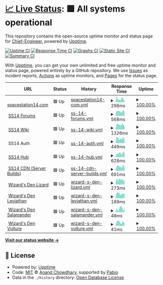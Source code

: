 # [📈 Live Status](https://Chief-Engineer.github.io/SS14-Uptime): <!--live status--> **🟩 All systems operational**

This repository contains the open-source uptime monitor and status page for [Chief-Engineer](https://Chief-Engineer.github.io/SS14-Uptime), powered by [Upptime](https://github.com/upptime/upptime).

[![Uptime CI](https://github.com/Chief-Engineer/SS14-Uptime/workflows/Uptime%20CI/badge.svg)](https://github.com/Chief-Engineer/SS14-Uptime/actions?query=workflow%3A%22Uptime+CI%22)
[![Response Time CI](https://github.com/Chief-Engineer/SS14-Uptime/workflows/Response%20Time%20CI/badge.svg)](https://github.com/Chief-Engineer/SS14-Uptime/actions?query=workflow%3A%22Response+Time+CI%22)
[![Graphs CI](https://github.com/Chief-Engineer/SS14-Uptime/workflows/Graphs%20CI/badge.svg)](https://github.com/Chief-Engineer/SS14-Uptime/actions?query=workflow%3A%22Graphs+CI%22)
[![Static Site CI](https://github.com/Chief-Engineer/SS14-Uptime/workflows/Static%20Site%20CI/badge.svg)](https://github.com/Chief-Engineer/SS14-Uptime/actions?query=workflow%3A%22Static+Site+CI%22)
[![Summary CI](https://github.com/Chief-Engineer/SS14-Uptime/workflows/Summary%20CI/badge.svg)](https://github.com/Chief-Engineer/SS14-Uptime/actions?query=workflow%3A%22Summary+CI%22)

With [Upptime](https://upptime.js.org), you can get your own unlimited and free uptime monitor and status page, powered entirely by a GitHub repository. We use [Issues](https://github.com/Chief-Engineer/SS14-Uptime/issues) as incident reports, [Actions](https://github.com/Chief-Engineer/SS14-Uptime/actions) as uptime monitors, and [Pages](https://Chief-Engineer.github.io/SS14-Uptime) for the status page.

<!--start: status pages-->
<!-- This summary is generated by Upptime (https://github.com/upptime/upptime) -->
<!-- Do not edit this manually, your changes will be overwritten -->
<!-- prettier-ignore -->
| URL | Status | History | Response Time | Uptime |
| --- | ------ | ------- | ------------- | ------ |
| <img alt="" src="https://icons.duckduckgo.com/ip3/spacestation14.com.ico" height="13"> [spacestation14.com](https://spacestation14.com/) | 🟩 Up | [spacestation14-com.yml](https://github.com/Chief-Engineer/SS14-Uptime/commits/HEAD/history/spacestation14-com.yml) | <details><summary><img alt="Response time graph" src="./graphs/spacestation14-com/response-time-week.png" height="20"> 298ms</summary><br><a href="https://Chief-Engineer.github.io/SS14-Uptime/history/spacestation14-com"><img alt="Response time 165" src="https://img.shields.io/endpoint?url=https%3A%2F%2Fraw.githubusercontent.com%2FChief-Engineer%2FSS14-Uptime%2FHEAD%2Fapi%2Fspacestation14-com%2Fresponse-time.json"></a><br><a href="https://Chief-Engineer.github.io/SS14-Uptime/history/spacestation14-com"><img alt="24-hour response time 142" src="https://img.shields.io/endpoint?url=https%3A%2F%2Fraw.githubusercontent.com%2FChief-Engineer%2FSS14-Uptime%2FHEAD%2Fapi%2Fspacestation14-com%2Fresponse-time-day.json"></a><br><a href="https://Chief-Engineer.github.io/SS14-Uptime/history/spacestation14-com"><img alt="7-day response time 298" src="https://img.shields.io/endpoint?url=https%3A%2F%2Fraw.githubusercontent.com%2FChief-Engineer%2FSS14-Uptime%2FHEAD%2Fapi%2Fspacestation14-com%2Fresponse-time-week.json"></a><br><a href="https://Chief-Engineer.github.io/SS14-Uptime/history/spacestation14-com"><img alt="30-day response time 242" src="https://img.shields.io/endpoint?url=https%3A%2F%2Fraw.githubusercontent.com%2FChief-Engineer%2FSS14-Uptime%2FHEAD%2Fapi%2Fspacestation14-com%2Fresponse-time-month.json"></a><br><a href="https://Chief-Engineer.github.io/SS14-Uptime/history/spacestation14-com"><img alt="1-year response time 171" src="https://img.shields.io/endpoint?url=https%3A%2F%2Fraw.githubusercontent.com%2FChief-Engineer%2FSS14-Uptime%2FHEAD%2Fapi%2Fspacestation14-com%2Fresponse-time-year.json"></a></details> | <details><summary><a href="https://Chief-Engineer.github.io/SS14-Uptime/history/spacestation14-com">100.00%</a></summary><a href="https://Chief-Engineer.github.io/SS14-Uptime/history/spacestation14-com"><img alt="All-time uptime 100.00%" src="https://img.shields.io/endpoint?url=https%3A%2F%2Fraw.githubusercontent.com%2FChief-Engineer%2FSS14-Uptime%2FHEAD%2Fapi%2Fspacestation14-com%2Fuptime.json"></a><br><a href="https://Chief-Engineer.github.io/SS14-Uptime/history/spacestation14-com"><img alt="24-hour uptime 100.00%" src="https://img.shields.io/endpoint?url=https%3A%2F%2Fraw.githubusercontent.com%2FChief-Engineer%2FSS14-Uptime%2FHEAD%2Fapi%2Fspacestation14-com%2Fuptime-day.json"></a><br><a href="https://Chief-Engineer.github.io/SS14-Uptime/history/spacestation14-com"><img alt="7-day uptime 100.00%" src="https://img.shields.io/endpoint?url=https%3A%2F%2Fraw.githubusercontent.com%2FChief-Engineer%2FSS14-Uptime%2FHEAD%2Fapi%2Fspacestation14-com%2Fuptime-week.json"></a><br><a href="https://Chief-Engineer.github.io/SS14-Uptime/history/spacestation14-com"><img alt="30-day uptime 100.00%" src="https://img.shields.io/endpoint?url=https%3A%2F%2Fraw.githubusercontent.com%2FChief-Engineer%2FSS14-Uptime%2FHEAD%2Fapi%2Fspacestation14-com%2Fuptime-month.json"></a><br><a href="https://Chief-Engineer.github.io/SS14-Uptime/history/spacestation14-com"><img alt="1-year uptime 100.00%" src="https://img.shields.io/endpoint?url=https%3A%2F%2Fraw.githubusercontent.com%2FChief-Engineer%2FSS14-Uptime%2FHEAD%2Fapi%2Fspacestation14-com%2Fuptime-year.json"></a></details>
| <img alt="" src="https://icons.duckduckgo.com/ip3/forum.spacestation14.com.ico" height="13"> [SS14 Forums](https://forum.spacestation14.com/) | 🟩 Up | [ss-14-forums.yml](https://github.com/Chief-Engineer/SS14-Uptime/commits/HEAD/history/ss-14-forums.yml) | <details><summary><img alt="Response time graph" src="./graphs/ss-14-forums/response-time-week.png" height="20"> 568ms</summary><br><a href="https://Chief-Engineer.github.io/SS14-Uptime/history/ss-14-forums"><img alt="Response time 655" src="https://img.shields.io/endpoint?url=https%3A%2F%2Fraw.githubusercontent.com%2FChief-Engineer%2FSS14-Uptime%2FHEAD%2Fapi%2Fss-14-forums%2Fresponse-time.json"></a><br><a href="https://Chief-Engineer.github.io/SS14-Uptime/history/ss-14-forums"><img alt="24-hour response time 498" src="https://img.shields.io/endpoint?url=https%3A%2F%2Fraw.githubusercontent.com%2FChief-Engineer%2FSS14-Uptime%2FHEAD%2Fapi%2Fss-14-forums%2Fresponse-time-day.json"></a><br><a href="https://Chief-Engineer.github.io/SS14-Uptime/history/ss-14-forums"><img alt="7-day response time 568" src="https://img.shields.io/endpoint?url=https%3A%2F%2Fraw.githubusercontent.com%2FChief-Engineer%2FSS14-Uptime%2FHEAD%2Fapi%2Fss-14-forums%2Fresponse-time-week.json"></a><br><a href="https://Chief-Engineer.github.io/SS14-Uptime/history/ss-14-forums"><img alt="30-day response time 1226" src="https://img.shields.io/endpoint?url=https%3A%2F%2Fraw.githubusercontent.com%2FChief-Engineer%2FSS14-Uptime%2FHEAD%2Fapi%2Fss-14-forums%2Fresponse-time-month.json"></a><br><a href="https://Chief-Engineer.github.io/SS14-Uptime/history/ss-14-forums"><img alt="1-year response time 642" src="https://img.shields.io/endpoint?url=https%3A%2F%2Fraw.githubusercontent.com%2FChief-Engineer%2FSS14-Uptime%2FHEAD%2Fapi%2Fss-14-forums%2Fresponse-time-year.json"></a></details> | <details><summary><a href="https://Chief-Engineer.github.io/SS14-Uptime/history/ss-14-forums">100.00%</a></summary><a href="https://Chief-Engineer.github.io/SS14-Uptime/history/ss-14-forums"><img alt="All-time uptime 99.74%" src="https://img.shields.io/endpoint?url=https%3A%2F%2Fraw.githubusercontent.com%2FChief-Engineer%2FSS14-Uptime%2FHEAD%2Fapi%2Fss-14-forums%2Fuptime.json"></a><br><a href="https://Chief-Engineer.github.io/SS14-Uptime/history/ss-14-forums"><img alt="24-hour uptime 100.00%" src="https://img.shields.io/endpoint?url=https%3A%2F%2Fraw.githubusercontent.com%2FChief-Engineer%2FSS14-Uptime%2FHEAD%2Fapi%2Fss-14-forums%2Fuptime-day.json"></a><br><a href="https://Chief-Engineer.github.io/SS14-Uptime/history/ss-14-forums"><img alt="7-day uptime 100.00%" src="https://img.shields.io/endpoint?url=https%3A%2F%2Fraw.githubusercontent.com%2FChief-Engineer%2FSS14-Uptime%2FHEAD%2Fapi%2Fss-14-forums%2Fuptime-week.json"></a><br><a href="https://Chief-Engineer.github.io/SS14-Uptime/history/ss-14-forums"><img alt="30-day uptime 100.00%" src="https://img.shields.io/endpoint?url=https%3A%2F%2Fraw.githubusercontent.com%2FChief-Engineer%2FSS14-Uptime%2FHEAD%2Fapi%2Fss-14-forums%2Fuptime-month.json"></a><br><a href="https://Chief-Engineer.github.io/SS14-Uptime/history/ss-14-forums"><img alt="1-year uptime 99.77%" src="https://img.shields.io/endpoint?url=https%3A%2F%2Fraw.githubusercontent.com%2FChief-Engineer%2FSS14-Uptime%2FHEAD%2Fapi%2Fss-14-forums%2Fuptime-year.json"></a></details>
| <img alt="" src="https://icons.duckduckgo.com/ip3/wiki.spacestation14.io.ico" height="13"> [SS14 Wiki](https://wiki.spacestation14.io/) | 🟩 Up | [ss-14-wiki.yml](https://github.com/Chief-Engineer/SS14-Uptime/commits/HEAD/history/ss-14-wiki.yml) | <details><summary><img alt="Response time graph" src="./graphs/ss-14-wiki/response-time-week.png" height="20"> 1326ms</summary><br><a href="https://Chief-Engineer.github.io/SS14-Uptime/history/ss-14-wiki"><img alt="Response time 1257" src="https://img.shields.io/endpoint?url=https%3A%2F%2Fraw.githubusercontent.com%2FChief-Engineer%2FSS14-Uptime%2FHEAD%2Fapi%2Fss-14-wiki%2Fresponse-time.json"></a><br><a href="https://Chief-Engineer.github.io/SS14-Uptime/history/ss-14-wiki"><img alt="24-hour response time 1077" src="https://img.shields.io/endpoint?url=https%3A%2F%2Fraw.githubusercontent.com%2FChief-Engineer%2FSS14-Uptime%2FHEAD%2Fapi%2Fss-14-wiki%2Fresponse-time-day.json"></a><br><a href="https://Chief-Engineer.github.io/SS14-Uptime/history/ss-14-wiki"><img alt="7-day response time 1326" src="https://img.shields.io/endpoint?url=https%3A%2F%2Fraw.githubusercontent.com%2FChief-Engineer%2FSS14-Uptime%2FHEAD%2Fapi%2Fss-14-wiki%2Fresponse-time-week.json"></a><br><a href="https://Chief-Engineer.github.io/SS14-Uptime/history/ss-14-wiki"><img alt="30-day response time 1302" src="https://img.shields.io/endpoint?url=https%3A%2F%2Fraw.githubusercontent.com%2FChief-Engineer%2FSS14-Uptime%2FHEAD%2Fapi%2Fss-14-wiki%2Fresponse-time-month.json"></a><br><a href="https://Chief-Engineer.github.io/SS14-Uptime/history/ss-14-wiki"><img alt="1-year response time 1366" src="https://img.shields.io/endpoint?url=https%3A%2F%2Fraw.githubusercontent.com%2FChief-Engineer%2FSS14-Uptime%2FHEAD%2Fapi%2Fss-14-wiki%2Fresponse-time-year.json"></a></details> | <details><summary><a href="https://Chief-Engineer.github.io/SS14-Uptime/history/ss-14-wiki">100.00%</a></summary><a href="https://Chief-Engineer.github.io/SS14-Uptime/history/ss-14-wiki"><img alt="All-time uptime 99.28%" src="https://img.shields.io/endpoint?url=https%3A%2F%2Fraw.githubusercontent.com%2FChief-Engineer%2FSS14-Uptime%2FHEAD%2Fapi%2Fss-14-wiki%2Fuptime.json"></a><br><a href="https://Chief-Engineer.github.io/SS14-Uptime/history/ss-14-wiki"><img alt="24-hour uptime 100.00%" src="https://img.shields.io/endpoint?url=https%3A%2F%2Fraw.githubusercontent.com%2FChief-Engineer%2FSS14-Uptime%2FHEAD%2Fapi%2Fss-14-wiki%2Fuptime-day.json"></a><br><a href="https://Chief-Engineer.github.io/SS14-Uptime/history/ss-14-wiki"><img alt="7-day uptime 100.00%" src="https://img.shields.io/endpoint?url=https%3A%2F%2Fraw.githubusercontent.com%2FChief-Engineer%2FSS14-Uptime%2FHEAD%2Fapi%2Fss-14-wiki%2Fuptime-week.json"></a><br><a href="https://Chief-Engineer.github.io/SS14-Uptime/history/ss-14-wiki"><img alt="30-day uptime 100.00%" src="https://img.shields.io/endpoint?url=https%3A%2F%2Fraw.githubusercontent.com%2FChief-Engineer%2FSS14-Uptime%2FHEAD%2Fapi%2Fss-14-wiki%2Fuptime-month.json"></a><br><a href="https://Chief-Engineer.github.io/SS14-Uptime/history/ss-14-wiki"><img alt="1-year uptime 99.89%" src="https://img.shields.io/endpoint?url=https%3A%2F%2Fraw.githubusercontent.com%2FChief-Engineer%2FSS14-Uptime%2FHEAD%2Fapi%2Fss-14-wiki%2Fuptime-year.json"></a></details>
| <img alt="" src="https://icons.duckduckgo.com/ip3/auth.spacestation14.com.ico" height="13"> SS14 Auth | 🟩 Up | [ss-14-auth.yml](https://github.com/Chief-Engineer/SS14-Uptime/commits/HEAD/history/ss-14-auth.yml) | <details><summary><img alt="Response time graph" src="./graphs/ss-14-auth/response-time-week.png" height="20"> 449ms</summary><br><a href="https://Chief-Engineer.github.io/SS14-Uptime/history/ss-14-auth"><img alt="Response time 761" src="https://img.shields.io/endpoint?url=https%3A%2F%2Fraw.githubusercontent.com%2FChief-Engineer%2FSS14-Uptime%2FHEAD%2Fapi%2Fss-14-auth%2Fresponse-time.json"></a><br><a href="https://Chief-Engineer.github.io/SS14-Uptime/history/ss-14-auth"><img alt="24-hour response time 338" src="https://img.shields.io/endpoint?url=https%3A%2F%2Fraw.githubusercontent.com%2FChief-Engineer%2FSS14-Uptime%2FHEAD%2Fapi%2Fss-14-auth%2Fresponse-time-day.json"></a><br><a href="https://Chief-Engineer.github.io/SS14-Uptime/history/ss-14-auth"><img alt="7-day response time 449" src="https://img.shields.io/endpoint?url=https%3A%2F%2Fraw.githubusercontent.com%2FChief-Engineer%2FSS14-Uptime%2FHEAD%2Fapi%2Fss-14-auth%2Fresponse-time-week.json"></a><br><a href="https://Chief-Engineer.github.io/SS14-Uptime/history/ss-14-auth"><img alt="30-day response time 465" src="https://img.shields.io/endpoint?url=https%3A%2F%2Fraw.githubusercontent.com%2FChief-Engineer%2FSS14-Uptime%2FHEAD%2Fapi%2Fss-14-auth%2Fresponse-time-month.json"></a><br><a href="https://Chief-Engineer.github.io/SS14-Uptime/history/ss-14-auth"><img alt="1-year response time 800" src="https://img.shields.io/endpoint?url=https%3A%2F%2Fraw.githubusercontent.com%2FChief-Engineer%2FSS14-Uptime%2FHEAD%2Fapi%2Fss-14-auth%2Fresponse-time-year.json"></a></details> | <details><summary><a href="https://Chief-Engineer.github.io/SS14-Uptime/history/ss-14-auth">100.00%</a></summary><a href="https://Chief-Engineer.github.io/SS14-Uptime/history/ss-14-auth"><img alt="All-time uptime 99.89%" src="https://img.shields.io/endpoint?url=https%3A%2F%2Fraw.githubusercontent.com%2FChief-Engineer%2FSS14-Uptime%2FHEAD%2Fapi%2Fss-14-auth%2Fuptime.json"></a><br><a href="https://Chief-Engineer.github.io/SS14-Uptime/history/ss-14-auth"><img alt="24-hour uptime 100.00%" src="https://img.shields.io/endpoint?url=https%3A%2F%2Fraw.githubusercontent.com%2FChief-Engineer%2FSS14-Uptime%2FHEAD%2Fapi%2Fss-14-auth%2Fuptime-day.json"></a><br><a href="https://Chief-Engineer.github.io/SS14-Uptime/history/ss-14-auth"><img alt="7-day uptime 100.00%" src="https://img.shields.io/endpoint?url=https%3A%2F%2Fraw.githubusercontent.com%2FChief-Engineer%2FSS14-Uptime%2FHEAD%2Fapi%2Fss-14-auth%2Fuptime-week.json"></a><br><a href="https://Chief-Engineer.github.io/SS14-Uptime/history/ss-14-auth"><img alt="30-day uptime 100.00%" src="https://img.shields.io/endpoint?url=https%3A%2F%2Fraw.githubusercontent.com%2FChief-Engineer%2FSS14-Uptime%2FHEAD%2Fapi%2Fss-14-auth%2Fuptime-month.json"></a><br><a href="https://Chief-Engineer.github.io/SS14-Uptime/history/ss-14-auth"><img alt="1-year uptime 99.94%" src="https://img.shields.io/endpoint?url=https%3A%2F%2Fraw.githubusercontent.com%2FChief-Engineer%2FSS14-Uptime%2FHEAD%2Fapi%2Fss-14-auth%2Fuptime-year.json"></a></details>
| <img alt="" src="https://icons.duckduckgo.com/ip3/hub.spacestation14.com.ico" height="13"> [SS14 Hub](https://hub.spacestation14.com/api/servers) | 🟩 Up | [ss-14-hub.yml](https://github.com/Chief-Engineer/SS14-Uptime/commits/HEAD/history/ss-14-hub.yml) | <details><summary><img alt="Response time graph" src="./graphs/ss-14-hub/response-time-week.png" height="20"> 628ms</summary><br><a href="https://Chief-Engineer.github.io/SS14-Uptime/history/ss-14-hub"><img alt="Response time 1151" src="https://img.shields.io/endpoint?url=https%3A%2F%2Fraw.githubusercontent.com%2FChief-Engineer%2FSS14-Uptime%2FHEAD%2Fapi%2Fss-14-hub%2Fresponse-time.json"></a><br><a href="https://Chief-Engineer.github.io/SS14-Uptime/history/ss-14-hub"><img alt="24-hour response time 621" src="https://img.shields.io/endpoint?url=https%3A%2F%2Fraw.githubusercontent.com%2FChief-Engineer%2FSS14-Uptime%2FHEAD%2Fapi%2Fss-14-hub%2Fresponse-time-day.json"></a><br><a href="https://Chief-Engineer.github.io/SS14-Uptime/history/ss-14-hub"><img alt="7-day response time 628" src="https://img.shields.io/endpoint?url=https%3A%2F%2Fraw.githubusercontent.com%2FChief-Engineer%2FSS14-Uptime%2FHEAD%2Fapi%2Fss-14-hub%2Fresponse-time-week.json"></a><br><a href="https://Chief-Engineer.github.io/SS14-Uptime/history/ss-14-hub"><img alt="30-day response time 654" src="https://img.shields.io/endpoint?url=https%3A%2F%2Fraw.githubusercontent.com%2FChief-Engineer%2FSS14-Uptime%2FHEAD%2Fapi%2Fss-14-hub%2Fresponse-time-month.json"></a><br><a href="https://Chief-Engineer.github.io/SS14-Uptime/history/ss-14-hub"><img alt="1-year response time 1262" src="https://img.shields.io/endpoint?url=https%3A%2F%2Fraw.githubusercontent.com%2FChief-Engineer%2FSS14-Uptime%2FHEAD%2Fapi%2Fss-14-hub%2Fresponse-time-year.json"></a></details> | <details><summary><a href="https://Chief-Engineer.github.io/SS14-Uptime/history/ss-14-hub">100.00%</a></summary><a href="https://Chief-Engineer.github.io/SS14-Uptime/history/ss-14-hub"><img alt="All-time uptime 99.88%" src="https://img.shields.io/endpoint?url=https%3A%2F%2Fraw.githubusercontent.com%2FChief-Engineer%2FSS14-Uptime%2FHEAD%2Fapi%2Fss-14-hub%2Fuptime.json"></a><br><a href="https://Chief-Engineer.github.io/SS14-Uptime/history/ss-14-hub"><img alt="24-hour uptime 100.00%" src="https://img.shields.io/endpoint?url=https%3A%2F%2Fraw.githubusercontent.com%2FChief-Engineer%2FSS14-Uptime%2FHEAD%2Fapi%2Fss-14-hub%2Fuptime-day.json"></a><br><a href="https://Chief-Engineer.github.io/SS14-Uptime/history/ss-14-hub"><img alt="7-day uptime 100.00%" src="https://img.shields.io/endpoint?url=https%3A%2F%2Fraw.githubusercontent.com%2FChief-Engineer%2FSS14-Uptime%2FHEAD%2Fapi%2Fss-14-hub%2Fuptime-week.json"></a><br><a href="https://Chief-Engineer.github.io/SS14-Uptime/history/ss-14-hub"><img alt="30-day uptime 100.00%" src="https://img.shields.io/endpoint?url=https%3A%2F%2Fraw.githubusercontent.com%2FChief-Engineer%2FSS14-Uptime%2FHEAD%2Fapi%2Fss-14-hub%2Fuptime-month.json"></a><br><a href="https://Chief-Engineer.github.io/SS14-Uptime/history/ss-14-hub"><img alt="1-year uptime 99.92%" src="https://img.shields.io/endpoint?url=https%3A%2F%2Fraw.githubusercontent.com%2FChief-Engineer%2FSS14-Uptime%2FHEAD%2Fapi%2Fss-14-hub%2Fuptime-year.json"></a></details>
| <img alt="" src="https://icons.duckduckgo.com/ip3/wizards.cdn.spacestation14.com.ico" height="13"> [SS14 CDN (Server Builds)](https://wizards.cdn.spacestation14.com/fork/wizards) | 🟩 Up | [ss-14-cdn-server-builds.yml](https://github.com/Chief-Engineer/SS14-Uptime/commits/HEAD/history/ss-14-cdn-server-builds.yml) | <details><summary><img alt="Response time graph" src="./graphs/ss-14-cdn-server-builds/response-time-week.png" height="20"> 691ms</summary><br><a href="https://Chief-Engineer.github.io/SS14-Uptime/history/ss-14-cdn-server-builds"><img alt="Response time 882" src="https://img.shields.io/endpoint?url=https%3A%2F%2Fraw.githubusercontent.com%2FChief-Engineer%2FSS14-Uptime%2FHEAD%2Fapi%2Fss-14-cdn-server-builds%2Fresponse-time.json"></a><br><a href="https://Chief-Engineer.github.io/SS14-Uptime/history/ss-14-cdn-server-builds"><img alt="24-hour response time 496" src="https://img.shields.io/endpoint?url=https%3A%2F%2Fraw.githubusercontent.com%2FChief-Engineer%2FSS14-Uptime%2FHEAD%2Fapi%2Fss-14-cdn-server-builds%2Fresponse-time-day.json"></a><br><a href="https://Chief-Engineer.github.io/SS14-Uptime/history/ss-14-cdn-server-builds"><img alt="7-day response time 691" src="https://img.shields.io/endpoint?url=https%3A%2F%2Fraw.githubusercontent.com%2FChief-Engineer%2FSS14-Uptime%2FHEAD%2Fapi%2Fss-14-cdn-server-builds%2Fresponse-time-week.json"></a><br><a href="https://Chief-Engineer.github.io/SS14-Uptime/history/ss-14-cdn-server-builds"><img alt="30-day response time 669" src="https://img.shields.io/endpoint?url=https%3A%2F%2Fraw.githubusercontent.com%2FChief-Engineer%2FSS14-Uptime%2FHEAD%2Fapi%2Fss-14-cdn-server-builds%2Fresponse-time-month.json"></a><br><a href="https://Chief-Engineer.github.io/SS14-Uptime/history/ss-14-cdn-server-builds"><img alt="1-year response time 988" src="https://img.shields.io/endpoint?url=https%3A%2F%2Fraw.githubusercontent.com%2FChief-Engineer%2FSS14-Uptime%2FHEAD%2Fapi%2Fss-14-cdn-server-builds%2Fresponse-time-year.json"></a></details> | <details><summary><a href="https://Chief-Engineer.github.io/SS14-Uptime/history/ss-14-cdn-server-builds">100.00%</a></summary><a href="https://Chief-Engineer.github.io/SS14-Uptime/history/ss-14-cdn-server-builds"><img alt="All-time uptime 99.59%" src="https://img.shields.io/endpoint?url=https%3A%2F%2Fraw.githubusercontent.com%2FChief-Engineer%2FSS14-Uptime%2FHEAD%2Fapi%2Fss-14-cdn-server-builds%2Fuptime.json"></a><br><a href="https://Chief-Engineer.github.io/SS14-Uptime/history/ss-14-cdn-server-builds"><img alt="24-hour uptime 100.00%" src="https://img.shields.io/endpoint?url=https%3A%2F%2Fraw.githubusercontent.com%2FChief-Engineer%2FSS14-Uptime%2FHEAD%2Fapi%2Fss-14-cdn-server-builds%2Fuptime-day.json"></a><br><a href="https://Chief-Engineer.github.io/SS14-Uptime/history/ss-14-cdn-server-builds"><img alt="7-day uptime 100.00%" src="https://img.shields.io/endpoint?url=https%3A%2F%2Fraw.githubusercontent.com%2FChief-Engineer%2FSS14-Uptime%2FHEAD%2Fapi%2Fss-14-cdn-server-builds%2Fuptime-week.json"></a><br><a href="https://Chief-Engineer.github.io/SS14-Uptime/history/ss-14-cdn-server-builds"><img alt="30-day uptime 100.00%" src="https://img.shields.io/endpoint?url=https%3A%2F%2Fraw.githubusercontent.com%2FChief-Engineer%2FSS14-Uptime%2FHEAD%2Fapi%2Fss-14-cdn-server-builds%2Fuptime-month.json"></a><br><a href="https://Chief-Engineer.github.io/SS14-Uptime/history/ss-14-cdn-server-builds"><img alt="1-year uptime 99.96%" src="https://img.shields.io/endpoint?url=https%3A%2F%2Fraw.githubusercontent.com%2FChief-Engineer%2FSS14-Uptime%2FHEAD%2Fapi%2Fss-14-cdn-server-builds%2Fuptime-year.json"></a></details>
| <img alt="" src="https://icons.duckduckgo.com/ip3/lizard.spacestation14.io.ico" height="13"> [Wizard's Den Lizard](https://lizard.spacestation14.io/server/status) | 🟩 Up | [wizard-s-den-lizard.yml](https://github.com/Chief-Engineer/SS14-Uptime/commits/HEAD/history/wizard-s-den-lizard.yml) | <details><summary><img alt="Response time graph" src="./graphs/wizard-s-den-lizard/response-time-week.png" height="20"> 273ms</summary><br><a href="https://Chief-Engineer.github.io/SS14-Uptime/history/wizard-s-den-lizard"><img alt="Response time 299" src="https://img.shields.io/endpoint?url=https%3A%2F%2Fraw.githubusercontent.com%2FChief-Engineer%2FSS14-Uptime%2FHEAD%2Fapi%2Fwizard-s-den-lizard%2Fresponse-time.json"></a><br><a href="https://Chief-Engineer.github.io/SS14-Uptime/history/wizard-s-den-lizard"><img alt="24-hour response time 238" src="https://img.shields.io/endpoint?url=https%3A%2F%2Fraw.githubusercontent.com%2FChief-Engineer%2FSS14-Uptime%2FHEAD%2Fapi%2Fwizard-s-den-lizard%2Fresponse-time-day.json"></a><br><a href="https://Chief-Engineer.github.io/SS14-Uptime/history/wizard-s-den-lizard"><img alt="7-day response time 273" src="https://img.shields.io/endpoint?url=https%3A%2F%2Fraw.githubusercontent.com%2FChief-Engineer%2FSS14-Uptime%2FHEAD%2Fapi%2Fwizard-s-den-lizard%2Fresponse-time-week.json"></a><br><a href="https://Chief-Engineer.github.io/SS14-Uptime/history/wizard-s-den-lizard"><img alt="30-day response time 275" src="https://img.shields.io/endpoint?url=https%3A%2F%2Fraw.githubusercontent.com%2FChief-Engineer%2FSS14-Uptime%2FHEAD%2Fapi%2Fwizard-s-den-lizard%2Fresponse-time-month.json"></a><br><a href="https://Chief-Engineer.github.io/SS14-Uptime/history/wizard-s-den-lizard"><img alt="1-year response time 298" src="https://img.shields.io/endpoint?url=https%3A%2F%2Fraw.githubusercontent.com%2FChief-Engineer%2FSS14-Uptime%2FHEAD%2Fapi%2Fwizard-s-den-lizard%2Fresponse-time-year.json"></a></details> | <details><summary><a href="https://Chief-Engineer.github.io/SS14-Uptime/history/wizard-s-den-lizard">100.00%</a></summary><a href="https://Chief-Engineer.github.io/SS14-Uptime/history/wizard-s-den-lizard"><img alt="All-time uptime 99.87%" src="https://img.shields.io/endpoint?url=https%3A%2F%2Fraw.githubusercontent.com%2FChief-Engineer%2FSS14-Uptime%2FHEAD%2Fapi%2Fwizard-s-den-lizard%2Fuptime.json"></a><br><a href="https://Chief-Engineer.github.io/SS14-Uptime/history/wizard-s-den-lizard"><img alt="24-hour uptime 100.00%" src="https://img.shields.io/endpoint?url=https%3A%2F%2Fraw.githubusercontent.com%2FChief-Engineer%2FSS14-Uptime%2FHEAD%2Fapi%2Fwizard-s-den-lizard%2Fuptime-day.json"></a><br><a href="https://Chief-Engineer.github.io/SS14-Uptime/history/wizard-s-den-lizard"><img alt="7-day uptime 100.00%" src="https://img.shields.io/endpoint?url=https%3A%2F%2Fraw.githubusercontent.com%2FChief-Engineer%2FSS14-Uptime%2FHEAD%2Fapi%2Fwizard-s-den-lizard%2Fuptime-week.json"></a><br><a href="https://Chief-Engineer.github.io/SS14-Uptime/history/wizard-s-den-lizard"><img alt="30-day uptime 100.00%" src="https://img.shields.io/endpoint?url=https%3A%2F%2Fraw.githubusercontent.com%2FChief-Engineer%2FSS14-Uptime%2FHEAD%2Fapi%2Fwizard-s-den-lizard%2Fuptime-month.json"></a><br><a href="https://Chief-Engineer.github.io/SS14-Uptime/history/wizard-s-den-lizard"><img alt="1-year uptime 99.95%" src="https://img.shields.io/endpoint?url=https%3A%2F%2Fraw.githubusercontent.com%2FChief-Engineer%2FSS14-Uptime%2FHEAD%2Fapi%2Fwizard-s-den-lizard%2Fuptime-year.json"></a></details>
| <img alt="" src="https://icons.duckduckgo.com/ip3/leviathan.spacestation14.com.ico" height="13"> [Wizard's Den Leviathan](https://leviathan.spacestation14.com/server/status) | 🟩 Up | [wizard-s-den-leviathan.yml](https://github.com/Chief-Engineer/SS14-Uptime/commits/HEAD/history/wizard-s-den-leviathan.yml) | <details><summary><img alt="Response time graph" src="./graphs/wizard-s-den-leviathan/response-time-week.png" height="20"> 189ms</summary><br><a href="https://Chief-Engineer.github.io/SS14-Uptime/history/wizard-s-den-leviathan"><img alt="Response time 176" src="https://img.shields.io/endpoint?url=https%3A%2F%2Fraw.githubusercontent.com%2FChief-Engineer%2FSS14-Uptime%2FHEAD%2Fapi%2Fwizard-s-den-leviathan%2Fresponse-time.json"></a><br><a href="https://Chief-Engineer.github.io/SS14-Uptime/history/wizard-s-den-leviathan"><img alt="24-hour response time 190" src="https://img.shields.io/endpoint?url=https%3A%2F%2Fraw.githubusercontent.com%2FChief-Engineer%2FSS14-Uptime%2FHEAD%2Fapi%2Fwizard-s-den-leviathan%2Fresponse-time-day.json"></a><br><a href="https://Chief-Engineer.github.io/SS14-Uptime/history/wizard-s-den-leviathan"><img alt="7-day response time 189" src="https://img.shields.io/endpoint?url=https%3A%2F%2Fraw.githubusercontent.com%2FChief-Engineer%2FSS14-Uptime%2FHEAD%2Fapi%2Fwizard-s-den-leviathan%2Fresponse-time-week.json"></a><br><a href="https://Chief-Engineer.github.io/SS14-Uptime/history/wizard-s-den-leviathan"><img alt="30-day response time 181" src="https://img.shields.io/endpoint?url=https%3A%2F%2Fraw.githubusercontent.com%2FChief-Engineer%2FSS14-Uptime%2FHEAD%2Fapi%2Fwizard-s-den-leviathan%2Fresponse-time-month.json"></a><br><a href="https://Chief-Engineer.github.io/SS14-Uptime/history/wizard-s-den-leviathan"><img alt="1-year response time 180" src="https://img.shields.io/endpoint?url=https%3A%2F%2Fraw.githubusercontent.com%2FChief-Engineer%2FSS14-Uptime%2FHEAD%2Fapi%2Fwizard-s-den-leviathan%2Fresponse-time-year.json"></a></details> | <details><summary><a href="https://Chief-Engineer.github.io/SS14-Uptime/history/wizard-s-den-leviathan">100.00%</a></summary><a href="https://Chief-Engineer.github.io/SS14-Uptime/history/wizard-s-den-leviathan"><img alt="All-time uptime 99.47%" src="https://img.shields.io/endpoint?url=https%3A%2F%2Fraw.githubusercontent.com%2FChief-Engineer%2FSS14-Uptime%2FHEAD%2Fapi%2Fwizard-s-den-leviathan%2Fuptime.json"></a><br><a href="https://Chief-Engineer.github.io/SS14-Uptime/history/wizard-s-den-leviathan"><img alt="24-hour uptime 100.00%" src="https://img.shields.io/endpoint?url=https%3A%2F%2Fraw.githubusercontent.com%2FChief-Engineer%2FSS14-Uptime%2FHEAD%2Fapi%2Fwizard-s-den-leviathan%2Fuptime-day.json"></a><br><a href="https://Chief-Engineer.github.io/SS14-Uptime/history/wizard-s-den-leviathan"><img alt="7-day uptime 100.00%" src="https://img.shields.io/endpoint?url=https%3A%2F%2Fraw.githubusercontent.com%2FChief-Engineer%2FSS14-Uptime%2FHEAD%2Fapi%2Fwizard-s-den-leviathan%2Fuptime-week.json"></a><br><a href="https://Chief-Engineer.github.io/SS14-Uptime/history/wizard-s-den-leviathan"><img alt="30-day uptime 100.00%" src="https://img.shields.io/endpoint?url=https%3A%2F%2Fraw.githubusercontent.com%2FChief-Engineer%2FSS14-Uptime%2FHEAD%2Fapi%2Fwizard-s-den-leviathan%2Fuptime-month.json"></a><br><a href="https://Chief-Engineer.github.io/SS14-Uptime/history/wizard-s-den-leviathan"><img alt="1-year uptime 99.66%" src="https://img.shields.io/endpoint?url=https%3A%2F%2Fraw.githubusercontent.com%2FChief-Engineer%2FSS14-Uptime%2FHEAD%2Fapi%2Fwizard-s-den-leviathan%2Fuptime-year.json"></a></details>
| <img alt="" src="https://icons.duckduckgo.com/ip3/lizard.spacestation14.io.ico" height="13"> [Wizard's Den Salamander](https://lizard.spacestation14.io/salamander/status) | 🟩 Up | [wizard-s-den-salamander.yml](https://github.com/Chief-Engineer/SS14-Uptime/commits/HEAD/history/wizard-s-den-salamander.yml) | <details><summary><img alt="Response time graph" src="./graphs/wizard-s-den-salamander/response-time-week.png" height="20"> 48ms</summary><br><a href="https://Chief-Engineer.github.io/SS14-Uptime/history/wizard-s-den-salamander"><img alt="Response time 44" src="https://img.shields.io/endpoint?url=https%3A%2F%2Fraw.githubusercontent.com%2FChief-Engineer%2FSS14-Uptime%2FHEAD%2Fapi%2Fwizard-s-den-salamander%2Fresponse-time.json"></a><br><a href="https://Chief-Engineer.github.io/SS14-Uptime/history/wizard-s-den-salamander"><img alt="24-hour response time 69" src="https://img.shields.io/endpoint?url=https%3A%2F%2Fraw.githubusercontent.com%2FChief-Engineer%2FSS14-Uptime%2FHEAD%2Fapi%2Fwizard-s-den-salamander%2Fresponse-time-day.json"></a><br><a href="https://Chief-Engineer.github.io/SS14-Uptime/history/wizard-s-den-salamander"><img alt="7-day response time 48" src="https://img.shields.io/endpoint?url=https%3A%2F%2Fraw.githubusercontent.com%2FChief-Engineer%2FSS14-Uptime%2FHEAD%2Fapi%2Fwizard-s-den-salamander%2Fresponse-time-week.json"></a><br><a href="https://Chief-Engineer.github.io/SS14-Uptime/history/wizard-s-den-salamander"><img alt="30-day response time 49" src="https://img.shields.io/endpoint?url=https%3A%2F%2Fraw.githubusercontent.com%2FChief-Engineer%2FSS14-Uptime%2FHEAD%2Fapi%2Fwizard-s-den-salamander%2Fresponse-time-month.json"></a><br><a href="https://Chief-Engineer.github.io/SS14-Uptime/history/wizard-s-den-salamander"><img alt="1-year response time 43" src="https://img.shields.io/endpoint?url=https%3A%2F%2Fraw.githubusercontent.com%2FChief-Engineer%2FSS14-Uptime%2FHEAD%2Fapi%2Fwizard-s-den-salamander%2Fresponse-time-year.json"></a></details> | <details><summary><a href="https://Chief-Engineer.github.io/SS14-Uptime/history/wizard-s-den-salamander">100.00%</a></summary><a href="https://Chief-Engineer.github.io/SS14-Uptime/history/wizard-s-den-salamander"><img alt="All-time uptime 99.55%" src="https://img.shields.io/endpoint?url=https%3A%2F%2Fraw.githubusercontent.com%2FChief-Engineer%2FSS14-Uptime%2FHEAD%2Fapi%2Fwizard-s-den-salamander%2Fuptime.json"></a><br><a href="https://Chief-Engineer.github.io/SS14-Uptime/history/wizard-s-den-salamander"><img alt="24-hour uptime 100.00%" src="https://img.shields.io/endpoint?url=https%3A%2F%2Fraw.githubusercontent.com%2FChief-Engineer%2FSS14-Uptime%2FHEAD%2Fapi%2Fwizard-s-den-salamander%2Fuptime-day.json"></a><br><a href="https://Chief-Engineer.github.io/SS14-Uptime/history/wizard-s-den-salamander"><img alt="7-day uptime 100.00%" src="https://img.shields.io/endpoint?url=https%3A%2F%2Fraw.githubusercontent.com%2FChief-Engineer%2FSS14-Uptime%2FHEAD%2Fapi%2Fwizard-s-den-salamander%2Fuptime-week.json"></a><br><a href="https://Chief-Engineer.github.io/SS14-Uptime/history/wizard-s-den-salamander"><img alt="30-day uptime 100.00%" src="https://img.shields.io/endpoint?url=https%3A%2F%2Fraw.githubusercontent.com%2FChief-Engineer%2FSS14-Uptime%2FHEAD%2Fapi%2Fwizard-s-den-salamander%2Fuptime-month.json"></a><br><a href="https://Chief-Engineer.github.io/SS14-Uptime/history/wizard-s-den-salamander"><img alt="1-year uptime 99.83%" src="https://img.shields.io/endpoint?url=https%3A%2F%2Fraw.githubusercontent.com%2FChief-Engineer%2FSS14-Uptime%2FHEAD%2Fapi%2Fwizard-s-den-salamander%2Fuptime-year.json"></a></details>
| <img alt="" src="https://icons.duckduckgo.com/ip3/leviathan.spacestation14.com.ico" height="13"> [Wizard's Den Vulture](https://leviathan.spacestation14.com/vulture/status) | 🟩 Up | [wizard-s-den-vulture.yml](https://github.com/Chief-Engineer/SS14-Uptime/commits/HEAD/history/wizard-s-den-vulture.yml) | <details><summary><img alt="Response time graph" src="./graphs/wizard-s-den-vulture/response-time-week.png" height="20"> 41ms</summary><br><a href="https://Chief-Engineer.github.io/SS14-Uptime/history/wizard-s-den-vulture"><img alt="Response time 39" src="https://img.shields.io/endpoint?url=https%3A%2F%2Fraw.githubusercontent.com%2FChief-Engineer%2FSS14-Uptime%2FHEAD%2Fapi%2Fwizard-s-den-vulture%2Fresponse-time.json"></a><br><a href="https://Chief-Engineer.github.io/SS14-Uptime/history/wizard-s-den-vulture"><img alt="24-hour response time 28" src="https://img.shields.io/endpoint?url=https%3A%2F%2Fraw.githubusercontent.com%2FChief-Engineer%2FSS14-Uptime%2FHEAD%2Fapi%2Fwizard-s-den-vulture%2Fresponse-time-day.json"></a><br><a href="https://Chief-Engineer.github.io/SS14-Uptime/history/wizard-s-den-vulture"><img alt="7-day response time 41" src="https://img.shields.io/endpoint?url=https%3A%2F%2Fraw.githubusercontent.com%2FChief-Engineer%2FSS14-Uptime%2FHEAD%2Fapi%2Fwizard-s-den-vulture%2Fresponse-time-week.json"></a><br><a href="https://Chief-Engineer.github.io/SS14-Uptime/history/wizard-s-den-vulture"><img alt="30-day response time 40" src="https://img.shields.io/endpoint?url=https%3A%2F%2Fraw.githubusercontent.com%2FChief-Engineer%2FSS14-Uptime%2FHEAD%2Fapi%2Fwizard-s-den-vulture%2Fresponse-time-month.json"></a><br><a href="https://Chief-Engineer.github.io/SS14-Uptime/history/wizard-s-den-vulture"><img alt="1-year response time 40" src="https://img.shields.io/endpoint?url=https%3A%2F%2Fraw.githubusercontent.com%2FChief-Engineer%2FSS14-Uptime%2FHEAD%2Fapi%2Fwizard-s-den-vulture%2Fresponse-time-year.json"></a></details> | <details><summary><a href="https://Chief-Engineer.github.io/SS14-Uptime/history/wizard-s-den-vulture">100.00%</a></summary><a href="https://Chief-Engineer.github.io/SS14-Uptime/history/wizard-s-den-vulture"><img alt="All-time uptime 99.40%" src="https://img.shields.io/endpoint?url=https%3A%2F%2Fraw.githubusercontent.com%2FChief-Engineer%2FSS14-Uptime%2FHEAD%2Fapi%2Fwizard-s-den-vulture%2Fuptime.json"></a><br><a href="https://Chief-Engineer.github.io/SS14-Uptime/history/wizard-s-den-vulture"><img alt="24-hour uptime 100.00%" src="https://img.shields.io/endpoint?url=https%3A%2F%2Fraw.githubusercontent.com%2FChief-Engineer%2FSS14-Uptime%2FHEAD%2Fapi%2Fwizard-s-den-vulture%2Fuptime-day.json"></a><br><a href="https://Chief-Engineer.github.io/SS14-Uptime/history/wizard-s-den-vulture"><img alt="7-day uptime 100.00%" src="https://img.shields.io/endpoint?url=https%3A%2F%2Fraw.githubusercontent.com%2FChief-Engineer%2FSS14-Uptime%2FHEAD%2Fapi%2Fwizard-s-den-vulture%2Fuptime-week.json"></a><br><a href="https://Chief-Engineer.github.io/SS14-Uptime/history/wizard-s-den-vulture"><img alt="30-day uptime 100.00%" src="https://img.shields.io/endpoint?url=https%3A%2F%2Fraw.githubusercontent.com%2FChief-Engineer%2FSS14-Uptime%2FHEAD%2Fapi%2Fwizard-s-den-vulture%2Fuptime-month.json"></a><br><a href="https://Chief-Engineer.github.io/SS14-Uptime/history/wizard-s-den-vulture"><img alt="1-year uptime 99.65%" src="https://img.shields.io/endpoint?url=https%3A%2F%2Fraw.githubusercontent.com%2FChief-Engineer%2FSS14-Uptime%2FHEAD%2Fapi%2Fwizard-s-den-vulture%2Fuptime-year.json"></a></details>

<!--end: status pages-->

[**Visit our status website →**](https://Chief-Engineer.github.io/SS14-Uptime)

## 📄 License

- Powered by: [Upptime](https://github.com/upptime/upptime)
- Code: [MIT](./LICENSE) © [Anand Chowdhary](https://anandchowdhary.com), supported by [Pabio](https://pabio.com)
- Data in the `./history` directory: [Open Database License](https://opendatacommons.org/licenses/odbl/1-0/)
